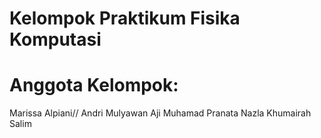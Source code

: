 # Kelompok Praktikum Fisika Komputasi
# Anggota Kelompok:

Marissa Alpiani//
Andri Mulyawan
Aji Muhamad Pranata
Nazla Khumairah Salim
